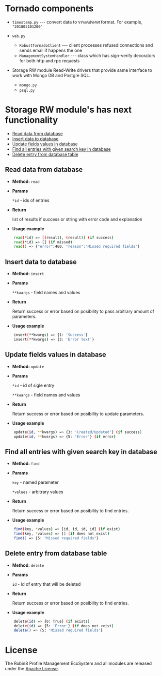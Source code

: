 # Tornado components

- `timestamp.py` --- convert data to `%Y%m%d%H%M` format. For example, `"201805101200"`
- `web.py`
    - `RobustTornadoClient` --- client processes refused connections and sends email if happens the one
    - `ManagementSystemHandler` --- class which has sign-verify decorators for both http and rpc requests
- Storage RW module
    Read-Write drivers that provide same interface to work with Mongo DB and Postgre SQL.

    - `mongo.py`
    - `psql.py`

# Storage RW module's has next functionality

- [Read data from database](#read-data-from-database)
- [Insert data to database](#insert-data-to-database)
- [Update fields values in database](#update-fields-values-in-database)
- [Find all entries with given search key in database](#find-all-entries-with-given-search-key-in-database)
- [Delete entry from database table](#delete-entry-from-database-table)


## Read data from database

* **Method:** `read`

* **Params**

    `*id` - ids of entries

* **Return**

    list of results if success or string with error code and explanation

* **Usage example**

```bash
    read(*id) => [(result), (result)] (if success)
    read(*id) => [] (if missed)
    read() => {"error":400, "reason":"Missed required fields"}
```

## Insert data to database

* **Method:** `insert`

* **Params**

    `**kwargs` - field names and values

* **Return**

    Return success or error based on posibility to pass arbitrary amount of parameters.

* **Usage example**

```bash
    insert(**kwargs) => {1: 'Success'}
    insert(**kwargs) => {3: 'Error text'}
```

## Update fields values in database

* **Method:** `update`

* **Params**

    `*id` - id of sigle entry

    `**kwargs` - field names and values

* **Return**

    Return success or error based on posibility to update parameters.

* **Usage example**

```bash
    update(id, **kwargs) => {3: 'Created/Updated'} (if success)
    update(id, **kwargs) => {5: 'Error'} (if error)
```

## Find all entries with given search key in database

* **Method:** `find`

* **Params**

    `key` - named parameter

    `*values` - arbitrary values

* **Return**

    Return success or error based on posibility to find entries.

* **Usage example**

```bash
    find(key, *values) => [id, id, id, id] (if exist)
    find(key, *values) => [] (if does not exist)
    find() => {5: "Missed required fields"}
```

## Delete entry from database table

* **Method:** `delete`

* **Params**

    `id` - id of entry that will be deleted

* **Return**

    Return success or error based on posibility to find entries.

* **Usage example**

```bash
    delete(id) => {0: True} (if exists)
    delete(id) => {5: 'Error'} (if does not exist)
    delete() => {5: 'Missed required fields'}
```

# License

The Robin8 Profile Management EcoSystem and all modules are released under the [Apache License](https://www.apache.org/licenses/LICENSE-2.0).
